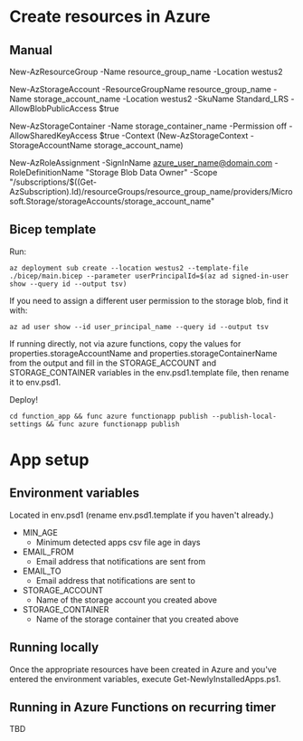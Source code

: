 # Create resources in Azure
## Manual
New-AzResourceGroup -Name resource_group_name -Location westus2

New-AzStorageAccount -ResourceGroupName resource_group_name -Name storage_account_name -Location westus2 -SkuName Standard_LRS -AllowBlobPublicAccess $true

New-AzStorageContainer -Name storage_container_name -Permission off -AllowSharedKeyAccess $true -Context (New-AzStorageContext -StorageAccountName storage_account_name)

New-AzRoleAssignment -SignInName azure_user_name@domain.com -RoleDefinitionName "Storage Blob Data Owner" -Scope "/subscriptions/$((Get-AzSubscription).Id)/resourceGroups/resource_group_name/providers/Microsoft.Storage/storageAccounts/storage_account_name"

## Bicep template

Run:
```
az deployment sub create --location westus2 --template-file ./bicep/main.bicep --parameter userPrincipalId=$(az ad signed-in-user show --query id --output tsv)
```

If you need to assign a different user permission to the storage blob, find it with:
```
az ad user show --id user_principal_name --query id --output tsv
```

If running directly, not via azure functions, copy the values for properties.storageAccountName and properties.storageContainerName from the output and fill in the STORAGE_ACCOUNT and STORAGE_CONTAINER variables in the env.psd1.template file, then rename it to env.psd1.

Deploy!
```
cd function_app && func azure functionapp publish --publish-local-settings && func azure functionapp publish
```

# App setup

## Environment variables
Located in env.psd1 (rename env.psd1.template if you haven't already.)

- MIN_AGE
  - Minimum detected apps csv file age in days
- EMAIL_FROM
  - Email address that notifications are sent from
- EMAIL_TO
  - Email address that notifications are sent to
- STORAGE_ACCOUNT
  - Name of the storage account you created above
- STORAGE_CONTAINER
  - Name of the storage container that you created above

## Running locally
Once the appropriate resources have been created in Azure and you've entered the environment variables, execute Get-NewlyInstalledApps.ps1.

## Running in Azure Functions on recurring timer
TBD
